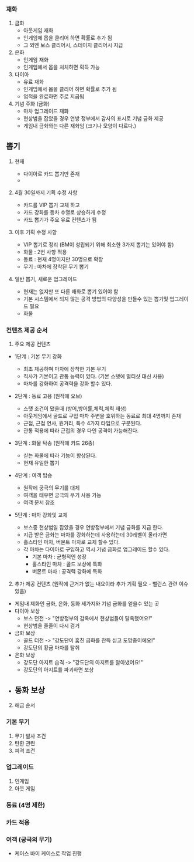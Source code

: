 ### 재화
1) 금화
    - 아웃게임 재화
    - 인게임에 몹을 클리어 하면 확률로 추가 됨
    - 그 외엔 보스 클리어시, 스테이지 클리어시 지급
2) 은화
    - 인게임 재화 
    - 인게임에서 몹을 처치하면 획득 가능
4) 다이아
    - 유료 재화
    - 인게임에서 몹을 클리어 하면 확률로 추가 됨
    - 업적을 완료하면 주로 지급됨
4) 기념 주화 (금화)
    - 마차 업그레이드 재화 
    - 현상범을 잡았을 경우 연방 정부에서 감사의 표시로 기념 금화 제공
    - 게임내 금화와는 다른 재화임 (크기나 모양이 다르다.)

## 뽑기
1) 현재 
    - 다이아로 카드 뽑기만 존재
    -  
2) 4월 30일까지 기획 수정 사항
    - 카드를 VIP 뽑기 교체 하고 
    - 카드 강화를 등차 수열로 상승하게 수정
    - 카드 뽑기가 주요 유료 컨텐츠가 됨
     
3) 이후 기획 수정 사항
    - VIP 뽑기로 정리 (BM이 성립되기 위해 최소한 3가지 뽑기는 있어야 함)
    - 화물 : 2번 사항 적용 
    - 동료 : 현재 4명이지만 30명으로 확장
    - 무기 : 마차에 장착된 무기 뽑기

4) 일반 뽑기, 새로운 업그레이드     
    - 현재는 없지만 또 다른 재화로 뽑기 있어야 함
    - 기본 시스템에서 되지 않는 공격 방법의 다양성을 만들수 있는 뽑기및 업그레이드 필요
    - 화물




### 컨텐츠 제공 순서
1) 주요 제공 컨텐츠
 - 1단걔 : 기본 무기 강화
   - 최초 제공하며 마차에 장착한 기본 무기
   - 직사가 기본이고 관통 능력이 있다. (기본 스탯에 멀티샷 대신 사용)
   - 마차를 강화하여 공격력을 강화 할수 있다. 
 
 - 2단계 : 동료 고용 (원작에 오브)
   - 스탯 조건이 됐을때 (방어,방어률,체력,체력 재생)
   - 아웃게임에서 골드로 구입  마차 주변을 호위하는 동료로 최대 4명까지 존재
   - 근접, 근접 연사, 원거리, 특수 4가지 타입으로 구분된다.
   - 관통 적용에 따라 근접의 경우 다인 공격이 가능해진다. 
 
 - 3단계 : 화물 탁송 (원작에 카드 26종)
    - 싣는 화물에 따라 기능이 향상된다. 
    - 현재 유일한 뽑기

 - 4단계 : 여객 탑승
   - 원작에 궁극의 무기를 대체 
   - 여객을 태우면 궁극의 무기 사용 가능
   - 여객 문서 참조
 
 - 5단계 : 마차 강화및 교체
   - 보스중 현상범일 잡았을 경우 연방정부에서 기념 금화를 지급 한다.
   - 지급 받은 금화는 마차를 강화하는데 사용하는데 30레벨이 올라가면 
   - 홀스타인 마차, 버몬트 마차로 교체 할수 있다.
   - 각 마차는 다이아로 구입하고 역시 기념 금화로 업그레이드 할수 있다. 
     - 기본 마차 : 균형적인 성장
     - 홀스타인 마차 : 골드 보상에 특화
     - 버몬트 마차 : 공격력 강화에 특화 

2) 추가 제공 컨텐츠 (원작에 근거가 없는 내요이라 추가 기획 필요 - 밸런스 관련 이슈 있음)
 - 게임내 제화인 금화, 은화, 동화 세가지와 기념 금화를 얻을수 있는 곳
 - 다이아 보상 
   - 보스 던전 -> "연방정부의 감옥에서 현상범들이 탈옥했어요!" 
   - 현상범을 줄줄이 다시 검거
 - 금화 보상
   - 골드 더전 -> "강도단이 훔친 금화를 잔뜩 싣고 도망중이에요!"
   - 강도단의 황금 마차를 탈취  
 - 은화 보상
   - 강도단 아지트 습격 -> "강도단의 아지트를 알아냈어요!"
   - 강도단의 아지트를 파괴하면 보상
 - 동화 보상
   -  


2) 해금 순서

### 기본 무기
1) 무기 발사 조건
2) 탄환 관련
3) 피격 조건
 
### 업그레이드
1) 인게임
2) 아웃 게임

### 동료 (4명 제한)

### 카드 적용

### 여객 (궁극의 무기)
- 케이스 바이 케이스로 작업 진행 
